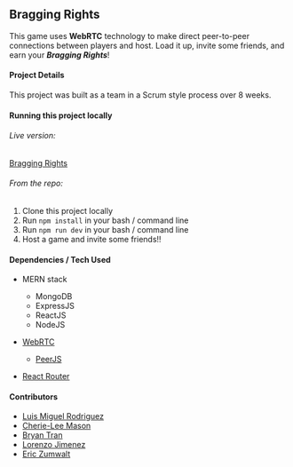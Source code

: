 ## Bragging Rights
  This game uses **WebRTC** technology to make direct peer-to-peer connections between players and host. Load it up, invite some friends, and earn your **_Bragging Rights_**!

#### Project Details
  This project was built as a team in a Scrum style process over 8 weeks.

#### Running this project locally

###### Live version:
[Bragging Rights](https://braggingrights.herokuapp.com/)

###### From the repo:
1. Clone this project locally
2. Run `npm install` in your bash / command line
3. Run `npm run dev` in your bash / command line
4. Host a game and invite some friends!!

#### Dependencies / Tech Used

- MERN stack
  - MongoDB
  - ExpressJS
  - ReactJS
  - NodeJS

- [WebRTC](https://webrtc.org/)
  - [PeerJS](https://peerjs.com/)

- [React Router](https://reacttraining.com/react-router/web/guides/quick-start)

#### Contributors

- [Luis Miguel Rodriguez](https://github.com/LuisMiguelRodriguez)
- [Cherie-Lee Mason](https://github.com/clsoar)
- [Bryan Tran](https://github.com/bryan89tran)
- [Lorenzo Jimenez](https://github.com/Lorejimenez1)
- [Eric Zumwalt](https://github.com/ZumDeWald)
